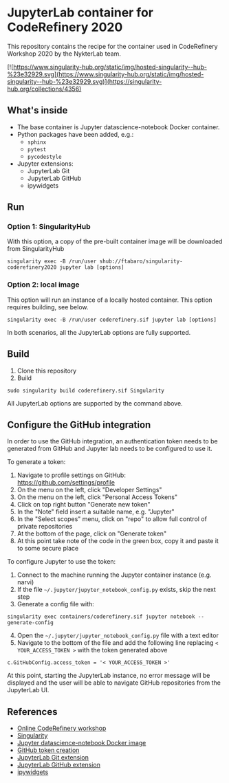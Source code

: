# JupyterLab container for CodeRefinery 2020

This repository contains the recipe for the container used in CodeRefinery Workshop 2020 by the NykterLab team.

[![https://www.singularity-hub.org/static/img/hosted-singularity--hub-%23e32929.svg](https://www.singularity-hub.org/static/img/hosted-singularity--hub-%23e32929.svg)](https://singularity-hub.org/collections/4356)

## What's inside
- The base container is Jupyter datascience-notebook Docker container. 
- Python packages have been added, e.g.: 
   - `sphinx`
   - `pytest` 
   - `pycodestyle`
- Jupyter extensions:
   - JupyterLab Git
   - JupyterLab GitHub
   - ipywidgets
   
## Run

### Option 1: SingularityHub
With this option, a copy of the pre-built container image will be downloaded from SingularityHub
```
singularity exec -B /run/user shub://ftabaro/singularity-coderefinery2020 jupyter lab [options]
```

### Option 2: local image
This option will run an instance of a locally hosted container. This option requires building, see below.
```
singularity exec -B /run/user coderefinery.sif jupyter lab [options]
```

In both scenarios, all the JupyterLab options are fully supported.

## Build
1. Clone this repository
2. Build
```
sudo singularity build coderefinery.sif Singularity
```
All JupyterLab options are supported by the command above.

## Configure the GitHub integration

In order to use the GitHub integration, an authentication token needs to be generated from GitHub and Jupyter lab needs to be configured to use it.

To generate a token:
1. Navigate to profile settings on GitHub: https://github.com/settings/profile
2. On the menu on the left, click "Developer Settings"
3. On the menu on the left, click "Personal Access Tokens"
4. Click on top right button "Generate new token" 
5. In the "Note" field insert a suitable name, e.g. "Jupyter"
6. In the "Select scopes" menu, click on "repo" to allow full control of private repositories
7. At the bottom of the page, click on "Generate token" 
8. At this point take note of the code in the green box, copy it and paste it to some secure place

To configure Jupyter to use the token:
1. Connect to the machine running the Jupyter container instance (e.g. narvi)
2. If the file `~/.jupyter/jupyter_notebook_config.py` exists, skip the next step
3. Generate a config file with:
```
singularity exec containers/coderefinery.sif jupyter notebook --generate-config
```
4. Open the `~/.jupyter/jupyter_notebook_config.py` file with a text editor
5. Navigate to the bottom of the file and add the following line replacing `< YOUR_ACCESS_TOKEN >` with the token generated above
```
c.GitHubConfig.access_token = '< YOUR_ACCESS_TOKEN >'
```


At this point, starting the JupyterLab instance, no error message will be displayed and the user will be able to navigate GitHub repositories from the JupyterLab UI.

## References

- [Online CodeRefinery workshop](https://coderefinery.github.io/2020-05-25-online/)
- [Singularity](https://sylabs.io/guides/3.3/user-guide/quick_start.html)
- [Jupyter datascience-notebook Docker image](https://hub.docker.com/r/jupyter/datascience-notebook)
- [GitHub token creation](https://help.github.com/en/github/authenticating-to-github/creating-a-personal-access-token-for-the-command-line)
- [JupyterLab Git extension](https://github.com/jupyterlab/jupyterlab-git)
- [JupyterLab GitHub extension](https://github.com/jupyterlab/jupyterlab-github)
- [ipywidgets](https://ipywidgets.readthedocs.io/en/latest/)


